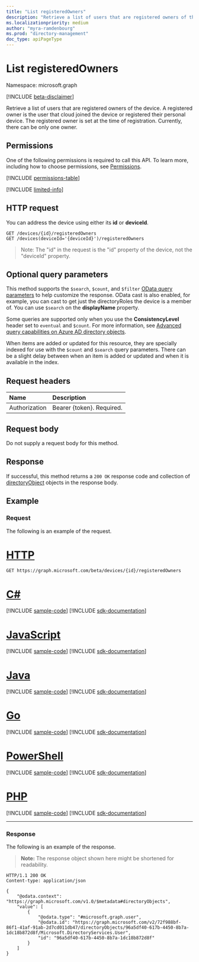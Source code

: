 ```yaml
---
title: "List registeredOwners"
description: "Retrieve a list of users that are registered owners of the device."
ms.localizationpriority: medium
author: "myra-ramdenbourg"
ms.prod: "directory-management"
doc_type: apiPageType
---
```


# List registeredOwners

Namespace: microsoft.graph

[!INCLUDE [beta-disclaimer](../../includes/beta-disclaimer.md)]

Retrieve a list of users that are registered owners of the device. A registered owner is the user that cloud joined the device or registered their personal device. The registered owner is set at the time of registration. Currently, there can be only one owner.

## Permissions

One of the following permissions is required to call this API. To learn more, including how to choose permissions, see [Permissions](/graph/permissions-reference).

<!-- { "blockType": "permissions", "name": "device_list_registeredowners" } -->
[!INCLUDE [permissions-table](../includes/permissions/device-list-registeredowners-permissions.md)]

[!INCLUDE [limited-info](../../includes/limited-info.md)]

## HTTP request

You can address the device using either its **id** or **deviceId**.
<!-- { "blockType": "ignored" } -->
```http
GET /devices/{id}/registeredOwners
GET /devices(deviceId='{deviceId}')/registeredOwners
```

> Note: The "id" in the request is the "id" property of the device, not the "deviceId" property.

## Optional query parameters

This method supports the `$search`, `$count`, and `$filter` [OData query parameters](/graph/query-parameters) to help customize the response. OData cast is also enabled, for example, you can cast to get just the directoryRoles the device is a member of. You can use `$search` on the **displayName** property.

Some queries are supported only when you use the **ConsistencyLevel** header set to `eventual` and `$count`. For more information, see [Advanced query capabilities on Azure AD directory objects](/graph/aad-advanced-queries).

When items are added or updated for this resource, they are specially indexed for use with the `$count` and `$search` query parameters. There can be a slight delay between when an item is added or updated and when it is available in the index.

## Request headers
| Name       | Description|
|:-----------|:------|
| Authorization  | Bearer {token}. Required. |

## Request body
Do not supply a request body for this method.

## Response

If successful, this method returns a `200 OK` response code and collection of [directoryObject](../resources/directoryobject.md) objects in the response body.
## Example
### Request
The following is an example of the request.

# [HTTP](#tab/http)
<!-- {
  "blockType": "request",
  "name": "get_registeredowners"
}-->
```msgraph-interactive
GET https://graph.microsoft.com/beta/devices/{id}/registeredOwners
```

# [C#](#tab/csharp)
[!INCLUDE [sample-code](../includes/snippets/csharp/get-registeredowners-csharp-snippets.md)]
[!INCLUDE [sdk-documentation](../includes/snippets/snippets-sdk-documentation-link.md)]

# [JavaScript](#tab/javascript)
[!INCLUDE [sample-code](../includes/snippets/javascript/get-registeredowners-javascript-snippets.md)]
[!INCLUDE [sdk-documentation](../includes/snippets/snippets-sdk-documentation-link.md)]

# [Java](#tab/java)
[!INCLUDE [sample-code](../includes/snippets/java/get-registeredowners-java-snippets.md)]
[!INCLUDE [sdk-documentation](../includes/snippets/snippets-sdk-documentation-link.md)]

# [Go](#tab/go)
[!INCLUDE [sample-code](../includes/snippets/go/get-registeredowners-go-snippets.md)]
[!INCLUDE [sdk-documentation](../includes/snippets/snippets-sdk-documentation-link.md)]

# [PowerShell](#tab/powershell)
[!INCLUDE [sample-code](../includes/snippets/powershell/get-registeredowners-powershell-snippets.md)]
[!INCLUDE [sdk-documentation](../includes/snippets/snippets-sdk-documentation-link.md)]

# [PHP](#tab/php)
[!INCLUDE [sample-code](../includes/snippets/php/get-registeredowners-php-snippets.md)]
[!INCLUDE [sdk-documentation](../includes/snippets/snippets-sdk-documentation-link.md)]

---

### Response
The following is an example of the response. 
>**Note:** The response object shown here might be shortened for readability.
<!-- {
  "blockType": "response",
  "truncated": true,
  "@odata.type": "microsoft.graph.directoryObject",
  "isCollection": true
} -->
```http
HTTP/1.1 200 OK
Content-type: application/json

{
    "@odata.context": "https://graph.microsoft.com/v1.0/$metadata#directoryObjects",
    "value": [
        {
            "@odata.type": "#microsoft.graph.user",
            "@odata.id": "https://graph.microsoft.com/v2/72f988bf-86f1-41af-91ab-2d7cd011db47/directoryObjects/96a5df40-617b-4450-8b7a-1dc18b872d8f/Microsoft.DirectoryServices.User",
            "id": "96a5df40-617b-4450-8b7a-1dc18b872d8f"
        }
    ]    
}
```

<!-- uuid: 8fcb5dbc-d5aa-4681-8e31-b001d5168d79
2015-10-25 14:57:30 UTC -->
<!--
{
  "type": "#page.annotation",
  "description": "List registeredOwners",
  "keywords": "",
  "section": "documentation",
  "tocPath": "",
  "suppressions": [
  ]
}
-->
